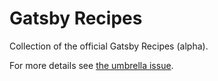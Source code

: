 # Gatsby Recipes

Collection of the official Gatsby Recipes (alpha).

For more details see [the umbrella issue](https://github.com/gatsbyjs/gatsby/issues/22991).
